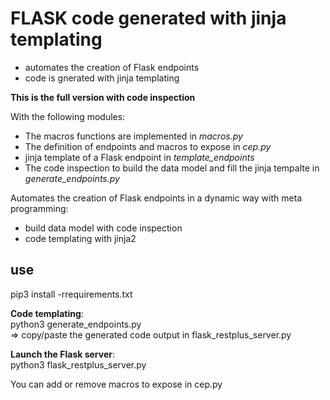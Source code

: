 # FLASK code generated with jinja templating

- automates the creation of Flask endpoints
- code is gnerated with jinja templating

**This is the full version with code inspection**

With the following modules: 
- The macros functions are implemented in *macros.py*
- The definition of endpoints and macros to expose in *cep.py*
- jinja template of a Flask endpoint in *template_endpoints*
- The code inspection to build the data model and fill the jinja tempalte in *generate_endpoints.py*

Automates the creation of Flask endpoints in a dynamic way with meta programming:
- build data model with code inspection
- code templating with jinja2 

## use
pip3 install -rrequirements.txt <br>

**Code templating**:<br>
python3 generate_endpoints.py<br>
=> copy/paste the generated code output in flask_restplus_server.py<br>

**Launch the Flask server**:<br>
python3 flask_restplus_server.py

You can add or remove macros to expose in cep.py
